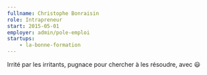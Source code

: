 ```yaml
---
fullname: Christophe Bonraisin
role: Intrapreneur
start: 2015-05-01
employer: admin/pole-emploi
startups:
    - la-bonne-formation
---
```


Irrité par les irritants, pugnace pour chercher à les résoudre, avec 😃
